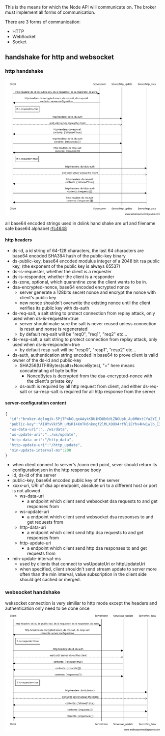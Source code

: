 This is the means for which the Node API will communicate on. The broker must implement all forms of communication.

There are 3 forms of communication:

* HTTP
* WebSocket
* Socket


## handshake for http and websocket 
### http handshake 
![](https://raw.githubusercontent.com/IOT-DSA/docs/master/images/http_handshake.png)

all base64 encoded strings used in dslink hand shake are url and filename safe base64 alphabet [rfc4648](https://tools.ietf.org/html/rfc4648)
#### http headers 
 - ds-id, a id string of 64-128 characters, the last 64 characters are base64 encoded SHA384 hash of the public-key binary
 - ds-public-key, base64 encoded modulus integer of a 2048 bit rsa public key, (the exponent of the public key is always 65537)
 - ds-is-requester, whether the client is a requester
 - ds-is-responder, whether the client is a responder
 - ds-zone, optional, which quarantine zone the client wants to be in.
 - dsa-encrypted-nonce, base64 encoded encrypted nonce
    - server generate a 128bits secret nonce and encrypt the nonce with client's public key
    - new nonce shouldn't overwrite the existing nonce until the client verifies its public key with ds-auth
 - ds-req-salt, a salt string to protect connection from replay attack, only used when ds-is-requester=true
    - server should make sure the salt is never reused unless connection is reset and nonse is regenerated
    - by default req-salt will be "req0", "req1", "req2"  etc...
 - ds-resp-salt, a salt string to protect connection from replay attack, only used when ds-is-responder=true
    - by default resp-salt will be "resp0", "resp1", "resp2"  etc...
 - ds-auth, authentication string encoded in base64 to prove client is valid owner of the ds-id and public-key
    - SHA256(UTF8Bytes(salt)+NonceBytes),   "+" here means concatenating of byte buffer
      - NonceBytes is decrypted from the dsa-encrypted-nonce with the client's private key
    - ds-auth is required by all http request from client, and either ds-req-salt or sa-resp-salt is required for all http response from the server

#### server-configuration content
	 
```javascript
{
  "id":"broker-dglogik-5PjTP4kGLqxAAykKBU1MDUb0diZNOUpk_Au8MWxtCYa2YE_hOFaC8eAO6zz6FC0e",
  "public-key":"AIHYvVkY5M_uMsRI4XmTH6nkngf2lMLXOOX4rfhliEYhv4Hw1wlb_I39Q5cw6a9zHSvonI8ZuG73HWLGKVlDmHGbYHWsWsXgrAouWt5H3AMGZl3hPoftvs0rktVsq0L_pz2Cp1h_7XGot87cLah5IV-AJ5bKBBFkXHOqOsIiDXNFhHjSI_emuRh01LmaN9_aBwfkyNq73zP8kY-hpb5mEG-sIcLvMecxsVS-guMFRCk_V77AzVCwOU52dmpfT5oNwiWhLf2n9A5GVyFxxzhKRc8NrfSdTFzKn0LvDPM29UDfzGOyWpfJCwrYisrftC3QbBD7e0liGbMCN5UgZsSssOk=",
  "ws-data-uri":"../ws/data",
  "ws-update-uri":"../ws/update",
  "http-data-uri":"/http_data",
  "http-update-uri":"/http_update",
  "min-update-interval-ms":200
}
```
- when client connect to server's /conn end point, sever should return its configurationjson in the http response body
 - id, ds-id of the server
 - public-key, base64 encoded public key of the server
 - xxxx-uri, URI of dsa api endpoint, absolute uri to a different host or port is not allowed
   - ws-data-uri
     - a endpoint which client send websocket dsa requests to and get responses from
   - ws-update-uri
     - a endpoint which client send websocket dsa responses to and get requests from
   - http-data-uri
     - a endpoint which client send http dsa requests to and get responses from
   - http-update-uri
     - a endpoint which client send http dsa responses to and get requests from
 - min-update-interval-ms
   - used by clients that connect to wsUpdateUri or httpUpdateUri
   - when specified, client shouldn't send stream update to server more often than the min interval, value subscription in the client side should get cached or merged.

### websocket handshake
weksocket connection is very similiar to http mode except the headers and authentication only need to be done once
![](https://raw.githubusercontent.com/IOT-DSA/docs/master/images/ws_handshake.png)